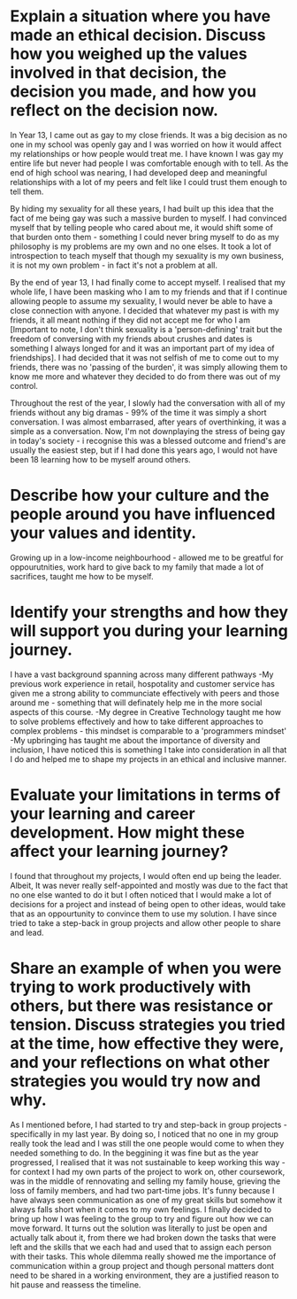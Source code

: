 # Explain a situation where you have made an ethical decision. Discuss how you weighed up the values involved in that decision, the decision you made, and how you reflect on the decision now.
In Year 13, I came out as gay to my close friends. It was a big decision as no one in my school was openly gay and I was worried on how it would affect my relationships or how people would treat me. I have known I was gay my entire life but never had people I was comfortable enough with to tell. As the end of high school was nearing, I had developed deep and meaningful relationships with a lot of my peers and felt like I could trust them enough to tell them. 

By hiding my sexuality for all these years, I had built up this idea that the fact of me being gay was such a massive burden to myself. I had convinced myself that by telling people who cared about me, it would shift some of that burden onto them - something I could never bring myself to do as my philosophy is my problems are my own and no one elses. It took a lot of introspection to teach myself that though my sexuality is my own business, it is not my own problem - in fact it's not a problem at all. 

By the end of year 13, I had finally come to accept myself. I realised that my whole life, I have been masking who I am to my friends and that if I continue allowing people to assume my sexuality, I would never be able to have a close connection with anyone. I decided that whatever my past is with my friends, it all meant nothing if they did not accept me for who I am [Important to note, I don't think sexuality is a 'person-defining' trait but the freedom of conversing with my friends about crushes and dates is something I always longed for and it was an important part of my idea of friendships]. I had decided that it was not selfish of me to come out to my friends, there was no 'passing of the burden', it was simply allowing them to know me more and whatever they decided to do from there was out of my control. 

Throughout the rest of the year, I slowly had the conversation with all of my friends without any big dramas - 99% of the time it was simply a short conversation. I was almost embarrased, after years of overthinking, it was a simple as a conversation. Now, I'm not downplaying the stress of being gay in today's society - i recognise this was a blessed outcome and friend's are usually the easiest step, but if I had done this years ago, I would not have been 18 learning how to be myself around others.

# Describe how your culture and the people around you have influenced your values and identity.
Growing up in a low-income neighbourhood - allowed me to be greatful for oppourutnities, work hard to give back to my family that made a lot of sacrifices, taught me how to be myself.

# Identify your strengths and how they will support you during your learning journey.
I have a vast background spanning across many different pathways 
-My previous work experience in retail, hospotality and customer service has given me a strong ability to communciate effectively with peers and those around me - something that will definately help me in the more social aspects of this course.
-My degree in Creative Technology taught me how to solve problems effectively and how to take different approaches to complex problems - this mindset is comparable to a 'programmers mindset'
-My upbringing has taught me about the importance of diversity and inclusion, I have noticed this is something I take into consideration in all that I do and helped me to shape my projects in an ethical and inclusive manner.

# Evaluate your limitations in terms of your learning and career development. How might these affect your learning journey?
I found that throughout my projects, I would often end up being the leader. Albeit, It was never really self-appointed and mostly was due to the fact that no one else wanted to do it but I often noticed that I would make a lot of decisions for a project and instead of being open to other ideas, would take that as an oppourtunity to convince them to use my solution. I have since tried to take a step-back in group projects and allow other people to share and lead.

# Share an example of when you were trying to work productively with others, but there was resistance or tension. Discuss strategies you tried at the time, how effective they were, and your reflections on what other strategies you would try now and why.
As I mentioned before, I had started to try and step-back in group projects - specifically in my last year. By doing so, I noticed that no one in my group really took the lead and I was still the one people would come to when they needed something to do. In the beggining it was fine but as the year progressed, I realised that it was not sustainable to keep working this way - for context I had my own parts of the project to work on, other coursework, was in the middle of rennovating and selling my family house, grieving the loss of family members, and had two part-time jobs. It's funny because I have always seen communication as one of my great skills but somehow it always falls short when it comes to my own feelings. I finally decided to bring up how I was feeling to the group to try and figure out how we can move forward. It turns out the solution was literally to just be open and actually talk about it, from there we had broken down the tasks that were left and the skills that we each had and used that to assign each person with their tasks. This whole dilemma really showed me the importance of communication within a group project and though personal matters dont need to be shared in a working environment, they are a justified reason to hit pause and reassess the timeline. 
